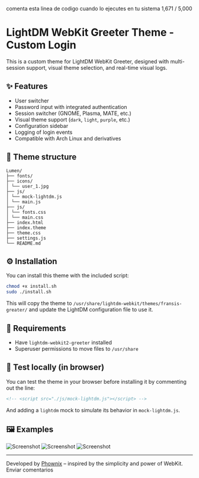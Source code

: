 comenta esta linea de codigo cuando lo ejecutes en tu sistema
1,671 / 5,000

# LightDM WebKit Greeter Theme - Custom Login

This is a custom theme for LightDM WebKit Greeter, designed with multi-session support, visual theme selection, and real-time visual logs.

## ✨ Features

- User switcher
- Password input with integrated authentication
- Session switcher (GNOME, Plasma, MATE, etc.)
- Visual theme support (`dark`, `light`, `purple`, etc.)
- Configuration sidebar
- Logging of login events
- Compatible with Arch Linux and derivatives

## 📁 Theme structure

```
Lumen/
├── fonts/
├── icons/
│ └── user_1.jpg
├── js/
│ └── mock-lightdm.js
│ └── main.js
├── js/
│ └── fonts.css
│ └── main.css
├── index.html
├── index.theme
├── theme.css
├── settings.js
└── README.md
```

## ⚙️ Installation

You can install this theme with the included script:

```bash
chmod +x install.sh
sudo ./install.sh
```

This will copy the theme to `/usr/share/lightdm-webkit/themes/fransis-greater/` and update the LightDM configuration file to use it.

## 📍 Requirements

- Have `lightdm-webkit2-greeter` installed
- Superuser permissions to move files to `/usr/share`

## 🧪 Test locally (in browser)

You can test the theme in your browser before installing it by commenting out the line:

```html
<!-- <script src="./js/mock-lightdm.js"></script> -->
```

And adding a `lightdm` mock to simulate its behavior in `mock-lightdm.js`.

## 🖼️ Examples

![Screenshot](./images/preview.png)
![Screenshot](./images/image_02.png)
![Screenshot](./images/image_01.png)

---

Developed by [Phownix](https://github.com/Phownix/) – inspired by the simplicity and power of WebKit.
Enviar comentarios
